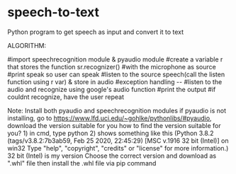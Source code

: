 # speech-to-text
Python program to get speech as input and convert it to text

ALGORITHM:

#import speechrecognition module & pyaudio module
#create a variable r that stores the function sr.recognizer()
#with the microphone as source
#print speak so user can speak
#listen to the source speech(call the listen function using r var) & store in audio
#exception handling -- 
#listen to the audio and recognize using google's audio function
#print the output
#if couldnt recognize, have the user repeat


Note: 
Install both pyaudio and speechrecognition modules
if pyaudio is not installing, go to https://www.lfd.uci.edu/~gohlke/pythonlibs/#pyaudio,
  download the version suitable for you
    how to find the version suitable for you?
      1) in cmd, type python
      2) shows something like this (Python 3.8.2 (tags/v3.8.2:7b3ab59, Feb 25 2020, 22:45:29) [MSC v.1916 32 bit (Intel)] on win32
      Type "help", "copyright", "credits" or "license" for more information.)
        32 bit (Intel) is my version
    Choose the correct version and download as ".whl" file
    then install the .whl file via pip command
